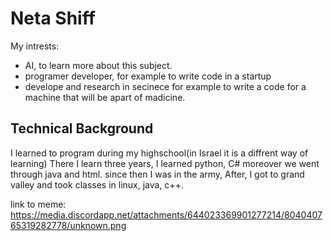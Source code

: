 # Neta Shiff

My intrests:

- AI, to learn more about this subject.
- programer developer, for example to write code in a startup
- develope and research in secinece for example to write a code for a machine that will be apart of madicine.


## Technical Background

I learned to program during my highschool(in Israel it is a diffrent way of learning)
There I learn three years,
I learned python, C# moreover we went through java and html.
since then I was in the army,
After, I got to grand valley and took classes in linux, java, c++.


link to meme:
https://media.discordapp.net/attachments/644023369901277214/804040765319282778/unknown.png

